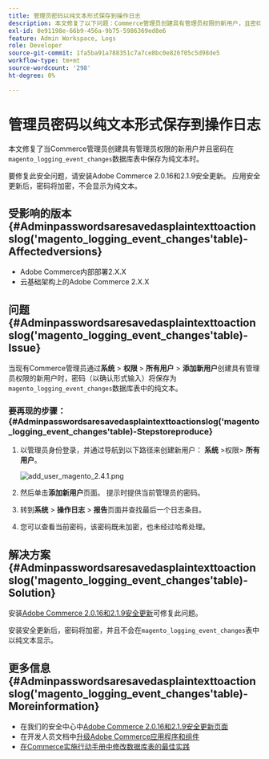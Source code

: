 ```yaml
---
title: 管理员密码以纯文本形式保存到操作日志
description: 本文修复了以下问题：Commerce管理员创建具有管理员权限的新用户，且密码保存为“magento_logging_event_changes”数据库表中的纯文本。
exl-id: 0e91198e-66b9-456a-9b75-5986369ed8e6
feature: Admin Workspace, Logs
role: Developer
source-git-commit: 1fa5ba91a788351c7a7ce8bc0e826f05c5d98de5
workflow-type: tm+mt
source-wordcount: '298'
ht-degree: 0%

---
```


# 管理员密码以纯文本形式保存到操作日志

本文修复了当Commerce管理员创建具有管理员权限的新用户并且密码在`magento_logging_event_changes`数据库表中保存为纯文本时。

要修复此安全问题，请安装Adobe Commerce 2.0.16和2.1.9安全更新。 应用安全更新后，密码将加密，不会显示为纯文本。

## 受影响的版本{#Adminpasswordsaresavedasplaintexttoactionslog('magento_logging_event_changes'table)-Affectedversions}

* Adobe Commerce内部部署2.X.X
* 云基础架构上的Adobe Commerce 2.X.X

## 问题{#Adminpasswordsaresavedasplaintexttoactionslog('magento_logging_event_changes'table)-Issue}

当现有Commerce管理员通过&#x200B;**系统** > **权限** > **所有用户** > **添加新用户**&#x200B;创建具有管理员权限的新用户时，密码（以确认形式输入）将保存为`magento_logging_event_changes`数据库表中的纯文本。

### 要再现的步骤： {#Adminpasswordsaresavedasplaintexttoactionslog('magento_logging_event_changes'table)-Stepstoreproduce}

1. 以管理员身份登录，并通过导航到以下路径来创建新用户： **系统** >权限> **所有用户**。

   ![add_user_magento_2.4.1.png](assets/add_user_magento_2.4.1.png)

1. 然后单击&#x200B;**添加新用户**&#x200B;页面。 提示时提供当前管理员的密码。
1. 转到&#x200B;**系统** > **操作日志** > **报告**&#x200B;页面并查找最后一个日志条目。
1. 您可以查看当前密码，该密码既未加密，也未经过哈希处理。

## 解决方案{#Adminpasswordsaresavedasplaintexttoactionslog('magento_logging_event_changes'table)-Solution}

安装[Adobe Commerce 2.0.16和2.1.9安全更新](https://magento.com/security/patches/magento-2016-and-219-security-update)可修复此问题。

安装安全更新后，密码将加密，并且不会在`magento_logging_event_changes`表中以纯文本显示。

## 更多信息{#Adminpasswordsaresavedasplaintexttoactionslog('magento_logging_event_changes'table)-Moreinformation}

* 在我们的安全中心中[Adobe Commerce 2.0.16和2.1.9安全更新页面](https://magento.com/security/patches/magento-2016-and-219-security-update)
* 在开发人员文档中[升级Adobe Commerce应用程序和组件](https://experienceleague.adobe.com/docs/commerce-operations/upgrade-guide/overview.html?lang=zh-Hans)
* [在Commerce实施行动手册中修改数据库表的最佳实践](https://experienceleague.adobe.com/zh-hans/docs/commerce-operations/implementation-playbook/best-practices/development/modifying-core-and-third-party-tables#why-adobe-recommends-avoiding-modifications)
